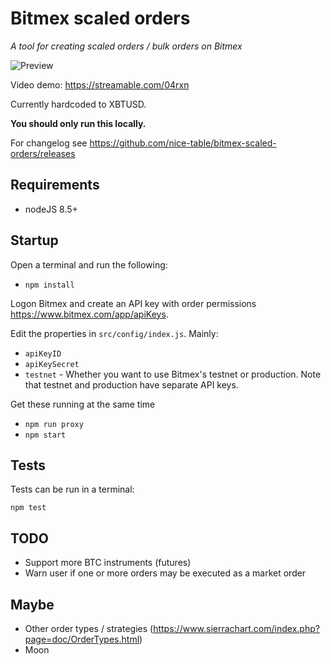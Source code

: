 # Bitmex scaled orders

_A tool for creating scaled orders / bulk orders on Bitmex_

![Preview](https://i.imgur.com/FjPDll9.png)

Video demo: https://streamable.com/04rxn

Currently hardcoded to XBTUSD.

**You should only run this locally.**

For changelog see https://github.com/nice-table/bitmex-scaled-orders/releases

## Requirements

- nodeJS 8.5+

## Startup

Open a terminal and run the following:

- `npm install`

Logon Bitmex and create an API key with order permissions https://www.bitmex.com/app/apiKeys.

Edit the properties in `src/config/index.js`. Mainly:

- `apiKeyID`
- `apiKeySecret`
- `testnet` - Whether you want to use Bitmex's testnet or production. Note that testnet and production have separate API keys.

Get these running at the same time

- `npm run proxy`
- `npm start`

## Tests

Tests can be run in a terminal:

`npm test`

## TODO

- Support more BTC instruments (futures)
- Warn user if one or more orders may be executed as a market order

## Maybe

- Other order types / strategies (https://www.sierrachart.com/index.php?page=doc/OrderTypes.html)
- Moon
